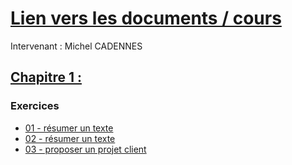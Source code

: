 # [Lien vers les documents / cours](https://e.3wa.fr/course/view.php?id=1751)
Intervenant : Michel CADENNES
## [Chapitre 1 : ](/)
### Exercices
- [01 - résumer un texte](/exercice01.md)
- [02 - résumer un texte](/exercice02.md)
- [03 - proposer un projet client](/exercice03.md)